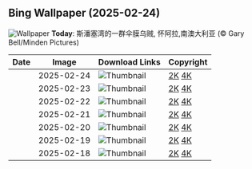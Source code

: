 
  ## Bing Wallpaper (2025-02-24)
  ![Wallpaper](https://cn.bing.com/th?id=OHR.GiantCuttlefish_ZH-CN0670915878_UHD.jpg&w=1024) **Today**: 斯潘塞湾的一群伞膜乌贼, 怀阿拉,南澳大利亚 (© Gary Bell/Minden Pictures)
  


  | Date       | Image      | Download Links    | Copyright    |
  |------------|------------|-------------------|--------------|
    | 2025-02-24 | ![Thumbnail](https://cn.bing.com/th?id=OHR.GiantCuttlefish_ZH-CN0670915878_UHD.jpg&w=384&h=216) | [2K](https://cn.bing.com/th?id=OHR.GiantCuttlefish_ZH-CN0670915878_UHD.jpg&w=2560&h=1440) [4K](https://cn.bing.com/th?id=OHR.GiantCuttlefish_ZH-CN0670915878_UHD.jpg&w=3840&h=2160) | 斯潘塞湾的一群伞膜乌贼, 怀阿拉,南澳大利亚 (© Gary Bell/Minden Pictures) |
    | 2025-02-23 | ![Thumbnail](https://cn.bing.com/th?id=OHR.MtFujiSunrise_ZH-CN0567499176_UHD.jpg&w=384&h=216) | [2K](https://cn.bing.com/th?id=OHR.MtFujiSunrise_ZH-CN0567499176_UHD.jpg&w=2560&h=1440) [4K](https://cn.bing.com/th?id=OHR.MtFujiSunrise_ZH-CN0567499176_UHD.jpg&w=3840&h=2160) | 日出时分的富士山, 河口湖, 日本 (© Twenty47studio/Getty Images) |
    | 2025-02-22 | ![Thumbnail](https://cn.bing.com/th?id=OHR.StLouisArch_ZH-CN0442955735_UHD.jpg&w=384&h=216) | [2K](https://cn.bing.com/th?id=OHR.StLouisArch_ZH-CN0442955735_UHD.jpg&w=2560&h=1440) [4K](https://cn.bing.com/th?id=OHR.StLouisArch_ZH-CN0442955735_UHD.jpg&w=3840&h=2160) | 圣路易斯拱门, 密苏里州, 美国 (© f11photo/Getty Images) |
    | 2025-02-21 | ![Thumbnail](https://cn.bing.com/th?id=OHR.ChampakaSarasi_ZH-CN0254940579_UHD.jpg&w=384&h=216) | [2K](https://cn.bing.com/th?id=OHR.ChampakaSarasi_ZH-CN0254940579_UHD.jpg&w=2560&h=1440) [4K](https://cn.bing.com/th?id=OHR.ChampakaSarasi_ZH-CN0254940579_UHD.jpg&w=3840&h=2160) | 希莫加附近的 Champaka Sarasi 池塘，卡纳塔克邦，印度 (© Amith Nag Photography/Getty Images) |
    | 2025-02-20 | ![Thumbnail](https://cn.bing.com/th?id=OHR.CanadaDeer_ZH-CN0631345798_UHD.jpg&w=384&h=216) | [2K](https://cn.bing.com/th?id=OHR.CanadaDeer_ZH-CN0631345798_UHD.jpg&w=2560&h=1440) [4K](https://cn.bing.com/th?id=OHR.CanadaDeer_ZH-CN0631345798_UHD.jpg&w=3840&h=2160) | 马鹿，加拿大 (© Delbars/Getty Images) |
    | 2025-02-19 | ![Thumbnail](https://cn.bing.com/th?id=OHR.IceHoleOtter_ZH-CN0106321041_UHD.jpg&w=384&h=216) | [2K](https://cn.bing.com/th?id=OHR.IceHoleOtter_ZH-CN0106321041_UHD.jpg&w=2560&h=1440) [4K](https://cn.bing.com/th?id=OHR.IceHoleOtter_ZH-CN0106321041_UHD.jpg&w=3840&h=2160) | 欧亚水獭，莱利斯塔德，荷兰 (© Ernst Dirksen/Minden Pictures) |
    | 2025-02-18 | ![Thumbnail](https://cn.bing.com/th?id=OHR.BlueBelize_ZH-CN9875040666_UHD.jpg&w=384&h=216) | [2K](https://cn.bing.com/th?id=OHR.BlueBelize_ZH-CN9875040666_UHD.jpg&w=2560&h=1440) [4K](https://cn.bing.com/th?id=OHR.BlueBelize_ZH-CN9875040666_UHD.jpg&w=3840&h=2160) | 大蓝洞，伯利兹 (© JamiesOnAMission/Shutterstock) |